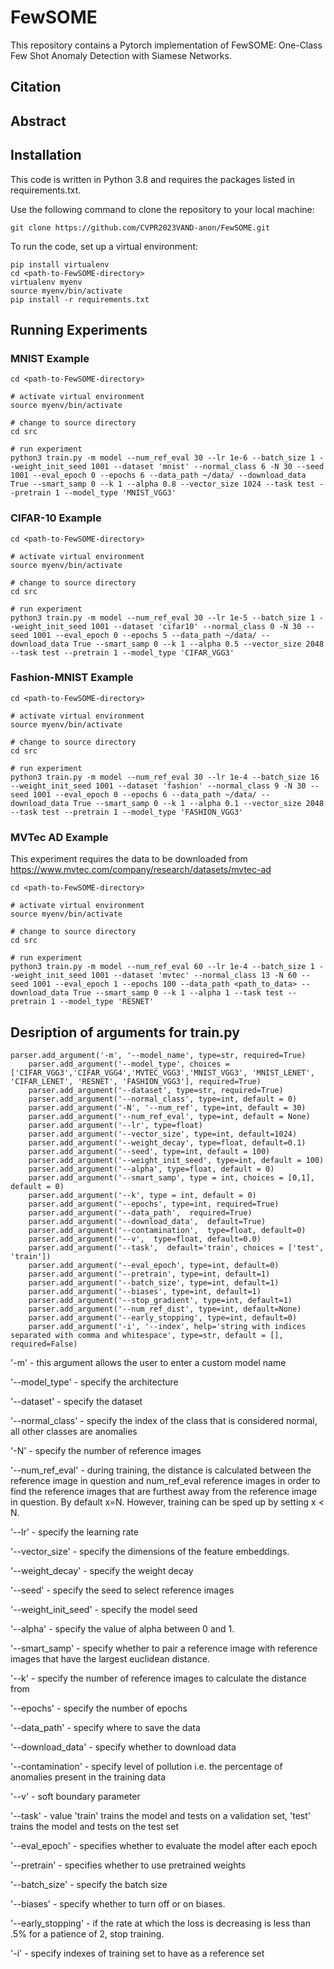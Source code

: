 # FewSOME

This repository contains a Pytorch implementation of FewSOME: One-Class Few Shot Anomaly Detection with Siamese Networks.


## Citation 

## Abstract


## Installation 
This code is written in Python 3.8 and requires the packages listed in requirements.txt.

Use the following command to clone the repository to your local machine:


```
git clone https://github.com/CVPR2023VAND-anon/FewSOME.git
```

To run the code, set up a virtual environment:

```
pip install virtualenv
cd <path-to-FewSOME-directory>
virtualenv myenv
source myenv/bin/activate
pip install -r requirements.txt
```


## Running Experiments


### MNIST Example

```
cd <path-to-FewSOME-directory>

# activate virtual environment
source myenv/bin/activate

# change to source directory
cd src

# run experiment
python3 train.py -m model --num_ref_eval 30 --lr 1e-6 --batch_size 1 --weight_init_seed 1001 --dataset 'mnist' --normal_class 6 -N 30 --seed 1001 --eval_epoch 0 --epochs 6 --data_path ~/data/ --download_data True --smart_samp 0 --k 1 --alpha 0.8 --vector_size 1024 --task test --pretrain 1 --model_type 'MNIST_VGG3'

```

### CIFAR-10 Example

```
cd <path-to-FewSOME-directory>

# activate virtual environment
source myenv/bin/activate

# change to source directory
cd src

# run experiment
python3 train.py -m model --num_ref_eval 30 --lr 1e-5 --batch_size 1 --weight_init_seed 1001 --dataset 'cifar10' --normal_class 0 -N 30 --seed 1001 --eval_epoch 0 --epochs 5 --data_path ~/data/ --download_data True --smart_samp 0 --k 1 --alpha 0.5 --vector_size 2048 --task test --pretrain 1 --model_type 'CIFAR_VGG3'

```

### Fashion-MNIST Example

```
cd <path-to-FewSOME-directory>

# activate virtual environment
source myenv/bin/activate

# change to source directory
cd src

# run experiment
python3 train.py -m model --num_ref_eval 30 --lr 1e-4 --batch_size 16 --weight_init_seed 1001 --dataset 'fashion' --normal_class 9 -N 30 --seed 1001 --eval_epoch 0 --epochs 6 --data_path ~/data/ --download_data True --smart_samp 0 --k 1 --alpha 0.1 --vector_size 2048 --task test --pretrain 1 --model_type 'FASHION_VGG3'

```


### MVTec AD Example
This experiment requires the data to be downloaded from https://www.mvtec.com/company/research/datasets/mvtec-ad
```
cd <path-to-FewSOME-directory>

# activate virtual environment
source myenv/bin/activate

# change to source directory
cd src

# run experiment
python3 train.py -m model --num_ref_eval 60 --lr 1e-4 --batch_size 1 --weight_init_seed 1001 --dataset 'mvtec' --normal_class 13 -N 60 --seed 1001 --eval_epoch 1 --epochs 100 --data_path <path_to_data> --download_data True --smart_samp 0 --k 1 --alpha 1 --task test --pretrain 1 --model_type 'RESNET'

```


## Desription of arguments for train.py

```
parser.add_argument('-m', '--model_name', type=str, required=True)
    parser.add_argument('--model_type', choices = ['CIFAR_VGG3','CIFAR_VGG4','MVTEC_VGG3','MNIST_VGG3', 'MNIST_LENET', 'CIFAR_LENET', 'RESNET', 'FASHION_VGG3'], required=True)
    parser.add_argument('--dataset', type=str, required=True)
    parser.add_argument('--normal_class', type=int, default = 0)
    parser.add_argument('-N', '--num_ref', type=int, default = 30)
    parser.add_argument('--num_ref_eval', type=int, default = None)
    parser.add_argument('--lr', type=float)
    parser.add_argument('--vector_size', type=int, default=1024)
    parser.add_argument('--weight_decay', type=float, default=0.1)
    parser.add_argument('--seed', type=int, default = 100)
    parser.add_argument('--weight_init_seed', type=int, default = 100)
    parser.add_argument('--alpha', type=float, default = 0)
    parser.add_argument('--smart_samp', type = int, choices = [0,1], default = 0)
    parser.add_argument('--k', type = int, default = 0)
    parser.add_argument('--epochs', type=int, required=True)
    parser.add_argument('--data_path',  required=True)
    parser.add_argument('--download_data',  default=True)
    parser.add_argument('--contamination',  type=float, default=0)
    parser.add_argument('--v',  type=float, default=0.0)
    parser.add_argument('--task',  default='train', choices = ['test', 'train'])
    parser.add_argument('--eval_epoch', type=int, default=0)
    parser.add_argument('--pretrain', type=int, default=1)
    parser.add_argument('--batch_size', type=int, default=1)
    parser.add_argument('--biases', type=int, default=1)
    parser.add_argument('--stop_gradient', type=int, default=1)
    parser.add_argument('--num_ref_dist', type=int, default=None)
    parser.add_argument('--early_stopping', type=int, default=0)
    parser.add_argument('-i', '--index', help='string with indices separated with comma and whitespace', type=str, default = [], required=False)

```

'-m' - this argument allows the user to enter a custom model name

'--model_type' - specify the architecture 

'--dataset' - specify the dataset 

'--normal_class' - specify the index of the class that is considered normal, all other classes are anomalies 

'-N' - specify the number of reference images 

'--num_ref_eval' - during training, the distance is calculated between the reference image in question and num_ref_eval reference images in order to find the reference images that are furthest away from the reference image in question. By default x=N. However, training can be sped up by setting x < N.

'--lr' - specify the learning rate

'--vector_size' - specify the dimensions of the feature embeddings.

'--weight_decay' - specify the weight decay

'--seed' - specify the seed to select reference images

'--weight_init_seed' - specify the model seed

'--alpha' - specify the value of alpha between 0 and 1.

'--smart_samp' - specify whether to pair a reference image with reference images that have the largest euclidean distance.

'--k' - specify the number of reference images to calculate the distance from 

'--epochs' - specify the number of epochs 

'--data_path' - specify where to save the data

'--download_data' - specify whether to download data

'--contamination' - specify level of pollution i.e. the percentage of anomalies present in the training data 

'--v' - soft boundary parameter 

'--task' - value 'train' trains the model and tests on a validation set, 'test' trains the model and tests on the test set 

'--eval_epoch' - specifies whether to evaluate the model after each epoch 

'--pretrain' - specifies whether to use pretrained weights 

'--batch_size' - specify the batch size 

'--biases' - specify whether to turn off or on biases. 

'--early_stopping' - if the rate at which the loss is decreasing is less than .5% for a patience of 2, stop training.

'-i' - specify indexes of training set to have as a reference set 




